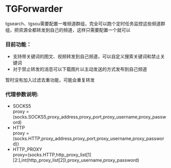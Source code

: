 # TGForwarder

tgsearch、tgsou需要配置一堆频道群组，完全可以跑个定时任务监控这些频道群组，把资源全都转发到自己的频道，这样只需要配置一个就可以

### 目前功能：
- 支持带关键词的图文、视频转发到自己频道，可以自定义搜索关键词和禁止关键词
- 对于禁止转发的消息可以下载图片以主动发送的方式发布到自己频道

暂时没有加入过滤去重功能，可能会重复转发

### 代理参数说明:
- SOCKS5  
proxy = (socks.SOCKS5,proxy_address,proxy_port,proxy_username,proxy_password)
- HTTP  
proxy = (socks.HTTP,proxy_address,proxy_port,proxy_username,proxy_password))
- HTTP_PROXY  
proxy=(socks.HTTP,http_proxy_list[1][2:],int(http_proxy_list[2]),proxy_username,proxy_password)

